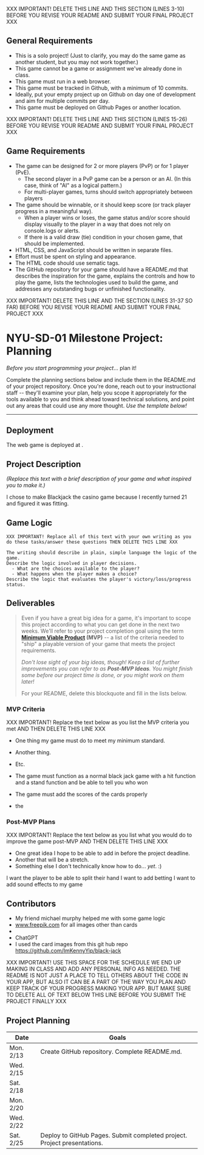 XXX IMPORTANT! DELETE THIS LINE AND THIS SECTION (LINES 3-10) BEFORE YOU REVISE YOUR README AND SUBMIT YOUR FINAL PROJECT XXX

## General Requirements

- This is a solo project! (Just to clarify, you may do the same game as another student, but you may not work together.)
- This game cannot be a game or assignment we've already done in class.
- This game must run in a web browser.
- This game must be tracked in Github, with a minimum of 10 commits.
- Ideally, put your empty project up on Github on day one of development and aim for multiple commits per day.
- This game must be deployed on Github Pages or another location.


XXX IMPORTANT! DELETE THIS LINE AND THIS SECTION (LINES 15-26) BEFORE YOU REVISE YOUR README AND SUBMIT YOUR FINAL PROJECT XXX

## Game Requirements

- The game can be designed for 2 or more players (PvP) or for 1 player (PvE).
  - The second player in a PvP game can be a person or an AI. (In this case, think of "AI" as a logical pattern.)
  - For multi-player games, turns should switch appropriately between players
- The game should be winnable, or it should keep score (or track player progress in a meaningful way).
  - When a player wins or loses, the game status and/or score should display visually to the player in a way that does not rely on console.logs or alerts.
  - If there is a valid draw (tie) condition in your chosen game, that should be implemented.
- HTML, CSS, and JavaScript should be written in separate files.
- Effort must be spent on styling and appearance.
- The HTML code should use sematic tags.
- The GitHub repository for your game should have a README.md that describes the inspiration for the game, explains the controls and how to play the game, lists the technologies used to build the game, and addresses any outstanding bugs or unfinished functionality.


XXX IMPORTANT! DELETE THIS LINE AND THE SECTION (LINES 31-37 SO FAR) BEFORE YOU REVISE YOUR README AND SUBMIT YOUR FINAL PROJECT XXX

# NYU-SD-01 Milestone Project: Planning

_Before you start programming your project_... plan it!

Complete the planning sections below and include them in the README.md of your project repository. Once you're done, reach out to your instructional staff -- they'll examine your plan, help you scope it appropriately for the tools available to you and think ahead toward technical solutions, and point out any areas that could use any more thought. _Use the template below!_

--------

## Deployment

The web game is deployed at <YOUR DEPLOYED GITHUB.IO URL GOES HERE>.


## Project Description

_(Replace this text with a brief description of your game and what inspired you to make it.)_

I chose to make Blackjack the casino game because I recently turned 21 and figured it was fitting. 

## Game Logic

```
XXX IMPORTANT! Replace all of this text with your own writing as you do these tasks/answer these questions THEN DELETE THIS LINE XXX

The writing should describe in plain, simple language the logic of the game.
Describe the logic involved in player decisions.
  - What are the choices available to the player?
  - What happens when the player makes a choice?
Describe the logic that evaluates the player's victory/loss/progress status.
```

## Deliverables

>Even if you have a great big idea for a game, it's important to scope this project according to what you can get done in the next two weeks. We'll refer to your project completion goal using the term **[Minimum Viable Product](https://en.wikipedia.org/wiki/Minimum_viable_product) (MVP)** -- a list of the criteria needed to "ship" a playable version of your game that meets the project requirements.
>
>*Don't lose sight of your big ideas, though! Keep a list of further improvements you can refer to as **Post-MVP Ideas**. You might finish some before our project time is done, or you might work on them later!*
>
> For your README, delete this blockquote and fill in the lists below.


### MVP Criteria

XXX IMPORTANT! Replace the text below as you list the MVP criteria you met AND THEN DELETE THIS LINE XXX

- One thing my game must do to meet my minimum standard.
- Another thing.
- Etc.

- The game must function as a normal black jack game with a hit function and a stand function and be able to tell you who won
- The game must add the scores of the cards properly
- the 

### Post-MVP Plans

XXX IMPORTANT! Replace the text below as you list what you would do to improve the game post-MVP AND THEN DELETE THIS LINE XXX

- One great idea I hope to be able to add in before the project deadline.
- Another that will be a stretch.
- Something else I don't technically know how to do... *yet*. :)

I want the player to be able to split their hand 
I want to add betting 
I want to add sound effects to my game


## Contributors
- My friend michael murphy helped me with some game logic 
- www.freepik.com for all images other than cards
-
- ChatGPT 
- I used the card images from this git hub repo
https://github.com/ImKennyYip/black-jack





XXX IMPORTANT! USE THIS SPACE FOR THE SCHEDULE WE END UP MAKING IN CLASS AND ADD ANY PERSONAL INFO AS NEEDED. THE README IS NOT JUST A PLACE TO TELL OTHERS ABOUT THE CODE IN YOUR APP, BUT ALSO IT CAN BE A PART OF THE WAY YOU PLAN AND KEEP TRACK OF YOUR PROGRESS MAKING YOUR APP. BUT MAKE SURE TO DELETE ALL OF TEXT BELOW THIS LINE BEFORE YOU SUBMIT THE PROJECT FINALLY XXX

## Project Planning

| Date | Goals |
| ---- | ----- |
| Mon. 2/13 | Create GitHub repository. Complete README.md. |
| Wed. 2/15 |      |
| Sat. 2/18 |      |
| Mon. 2/20 |      |
| Wed. 2/22 |      |
| Sat. 2/25 | Deploy to GitHub Pages. Submit completed project. Project presentations. |